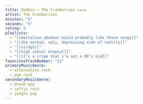```yaml
---
title: Zombie — The Cranberries ★★★★
artist: The Cranberries
minutes: "5"
seconds: "5"
rating: 8
playlists:
  - "[[marceline abadeer would probably like these songs]]"
  - "[[the morbid, ugly, depressing side of reality]]"
  - "[[virāgō]]"
  - "[[high school dropout]]"
  - "[[it's a crime that i'm not a 90's kid]]"
favoritesTrackNumber: "11"
primaryMusicGenre:
  - alternative rock
  - pop rock
secondaryMusicGenre:
  - dream pop
  - celtic rock
  - jangle pop
---
```

